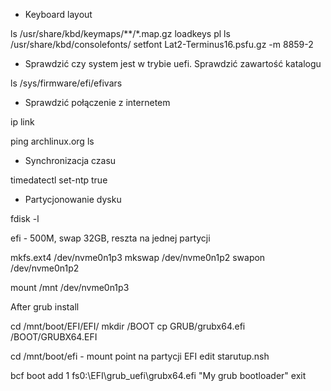 
* Keyboard layout

ls /usr/share/kbd/keymaps/**/*.map.gz
loadkeys pl
ls /usr/share/kbd/consolefonts/
setfont Lat2-Terminus16.psfu.gz -m 8859-2

* Sprawdzić czy system jest w trybie uefi. Sprawdzić zawartość katalogu

ls /sys/firmware/efi/efivars

* Sprawdzić połączenie z internetem

ip link

ping archlinux.org
ls

* Synchronizacja czasu

timedatectl set-ntp true

* Partycjonowanie dysku

fdisk -l

efi - 500M, swap 32GB, reszta na jednej partycji


mkfs.ext4 /dev/nvme0n1p3
mkswap /dev/nvme0n1p2
swapon /dev/nvme0n1p2

mount /mnt /dev/nvme0n1p3




After grub install

cd /mnt/boot/EFI/EFI/
mkdir /BOOT
cp GRUB/grubx64.efi /BOOT/GRUBX64.EFI

cd /mnt/boot/efi - mount point
na partycji EFI
edit starutup.nsh

bcf boot add 1 fs0:\EFI\grub_uefi\grubx64.efi "My grub bootloader"
exit





